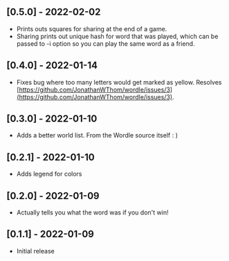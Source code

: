 ## [0.5.0] - 2022-02-02

- Prints outs squares for sharing at the end of a game.
- Sharing prints out unique hash for word that was played, which can be passed
to -i option so you can play the same word as a friend.

## [0.4.0] - 2022-01-14

- Fixes bug where too many letters would get marked as yellow. Resolves
    [https://github.com/JonathanWThom/wordle/issues/3](https://github.com/JonathanWThom/wordle/issues/3).

## [0.3.0] - 2022-01-10

- Adds a better world list. From the Wordle source itself : )

## [0.2.1] - 2022-01-10

- Adds legend for colors

## [0.2.0] - 2022-01-09

- Actually tells you what the word was if you don't win!

## [0.1.1] - 2022-01-09

- Initial release
